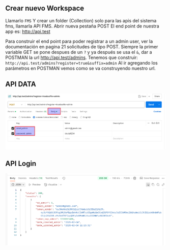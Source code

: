 ## Crear nuevo Workspace
Llamarlo `FMS`
Y crear un folder (Collection) solo para las apis del sistema fms, llamarla API FMS.
Abrir nueva pestaña POST
El end point de nuestra app es: http://api.test

Para construir el end point para poder registrar a un admin user, ver la documentación en pagina 21 solicitudes de tipo POST. Siempre la primer variable GET se pone despues de un `?` y ya después se usa el `&`, dar a POSTMAN la url http://api.test/admins.
Tenemos que construir:
`http://api.test/admins?register=true&suffix=admin`
Al ir agregando los parámetros en POSTMAN vemos como se va construyendo nuestro url.

## API DATA
![API-DATA](./api-data.png)

## API Login
![API-DATA](./api-login.png)